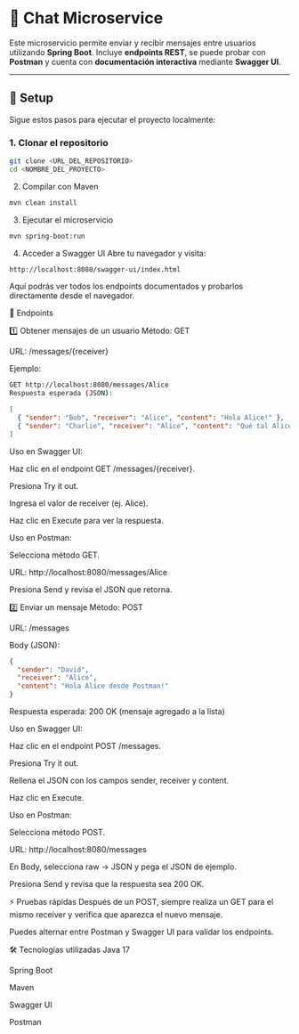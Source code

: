 # 💬 Chat Microservice

Este microservicio permite enviar y recibir mensajes entre usuarios utilizando **Spring Boot**. Incluye **endpoints REST**, se puede probar con **Postman** y cuenta con **documentación interactiva** mediante **Swagger UI**.

---

## 🚀 Setup

Sigue estos pasos para ejecutar el proyecto localmente:

### 1. Clonar el repositorio
```bash
git clone <URL_DEL_REPOSITORIO>
cd <NOMBRE_DEL_PROYECTO>
``` 
2. Compilar con Maven
```bash
mvn clean install
```
3. Ejecutar el microservicio
```bash
mvn spring-boot:run
```
4. Acceder a Swagger UI
Abre tu navegador y visita:

```bash
http://localhost:8080/swagger-ui/index.html
```
Aquí podrás ver todos los endpoints documentados y probarlos directamente desde el navegador.

📌 Endpoints

1️⃣ Obtener mensajes de un usuario
Método: GET

URL: /messages/{receiver}

Ejemplo:

```bash
GET http://localhost:8080/messages/Alice
Respuesta esperada (JSON):
```
```json
[
  { "sender": "Bob", "receiver": "Alice", "content": "Hola Alice!" },
  { "sender": "Charlie", "receiver": "Alice", "content": "Qué tal Alice?" }
]
```
Uso en Swagger UI:

Haz clic en el endpoint GET /messages/{receiver}.

Presiona Try it out.

Ingresa el valor de receiver (ej. Alice).

Haz clic en Execute para ver la respuesta.

Uso en Postman:

Selecciona método GET.

URL: http://localhost:8080/messages/Alice

Presiona Send y revisa el JSON que retorna.

2️⃣ Enviar un mensaje
Método: POST

URL: /messages

Body (JSON):

```json
{
  "sender": "David",
  "receiver": "Alice",
  "content": "Hola Alice desde Postman!"
}
```
Respuesta esperada: 200 OK (mensaje agregado a la lista)

Uso en Swagger UI:

Haz clic en el endpoint POST /messages.

Presiona Try it out.

Rellena el JSON con los campos sender, receiver y content.

Haz clic en Execute.

Uso en Postman:

Selecciona método POST.

URL: http://localhost:8080/messages

En Body, selecciona raw → JSON y pega el JSON de ejemplo.

Presiona Send y revisa que la respuesta sea 200 OK.

⚡ Pruebas rápidas
Después de un POST, siempre realiza un GET para el mismo receiver y verifica que aparezca el nuevo mensaje.

Puedes alternar entre Postman y Swagger UI para validar los endpoints.

🛠 Tecnologías utilizadas
Java 17

Spring Boot

Maven

Swagger UI

Postman
